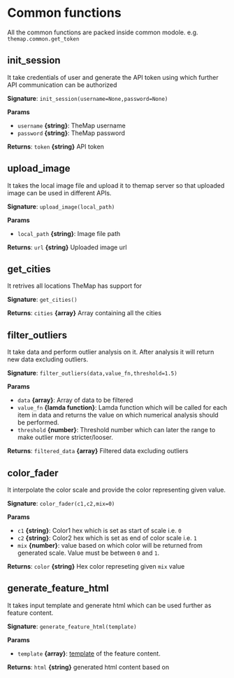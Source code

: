 # Common functions

All the common functions are packed inside common modole. e.g. `themap.common.get_token`

## init_session

It take credentials of user and generate the API token using which further API communication can be authorized

**Signature**: `init_session(username=None,password=None)`

**Params**

- `username` **{string}**: TheMap username
- `password` **{string}**: TheMap password

**Returns**: `token` **{string}** API token

## upload_image

It takes the local image file and upload it to themap server so that uploaded image can be used in different APIs.

**Signature**: `upload_image(local_path)`

**Params**

- `local_path` **{string}**: Image file path

**Returns**: `url` **{string}** Uploaded image url

## get_cities

It retrives all locations TheMap has support for

**Signature**: `get_cities()`

**Returns**: `cities` **{array}** Array containing all the cities

## filter_outliers

It take data and perform outlier analysis on it. After analysis it will return new data excluding outliers.

**Signature**: `filter_outliers(data,value_fn,threshold=1.5)`

**Params**

- `data` **{array}**: Array of data to be filtered
- `value_fn` **{lamda function}**: Lamda function which will be called for each item in data and returns the value on which numerical analysis should be performed.
- `threshold` **{number}**: Threshold number which can later the range to make outlier more stricter/looser.

**Returns**: `filtered_data` **{array}** Filtered data excluding outliers

## color_fader

It interpolate the color scale and provide the color representing given value.

**Signature**: `color_fader(c1,c2,mix=0)`

**Params**

- `c1` **{string}**: Color1 hex which is set as start of scale i.e. `0`
- `c2` **{string}**: Color2 hex which is set as end of color scale i.e. `1`
- `mix` **{number}**: value based on which color will be returned from generated scale. Value must be between `0` and `1`.

**Returns**: `color` **{string}** Hex color represeting given `mix` value

## generate_feature_html

It takes input template and generate html which can be used further as feature content.

**Signature**: `generate_feature_html(template)`

**Params**

- `template` **{array}**: [template](concepts/feature_content_template.md) of the feature content.

**Returns**: `html` **{string}** generated html content based on

